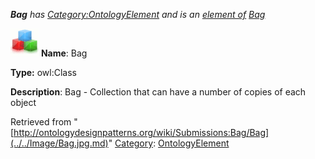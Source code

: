 ___Bag__ has [Category:OntologyElement](../../Category/OntologyElement.md "Category:OntologyElement") and is an [element of](../../Property/ElementOf.md "Property:ElementOf") [Bag](../../Submissions/Bag.md "Submissions:Bag")_


  




[![Class](../../images/thumb/2/27/Class.gif/45px-Class.gif)](../../Image/Class.gif.md "Class")
__Name__: Bag 


__Type:__ owl:Class 


__Description__: Bag - Collection that can have a number of copies of each object 





Retrieved from "[http://ontologydesignpatterns.org/wiki/Submissions:Bag/Bag](../../Image/Bag.jpg.md)"
 [Category](http://ontologydesignpatterns.org/wiki/Special:Categories "Special:Categories"): [OntologyElement](../../Category/OntologyElement.md "Category:OntologyElement")